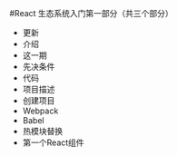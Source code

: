 #React 生态系统入门第一部分（共三个部分）

* 更新
* 介绍
* 这一期
* 先决条件
* 代码
* 项目描述
* 创建项目
* Webpack
* Babel
* 热模块替换
* 第一个React组件
